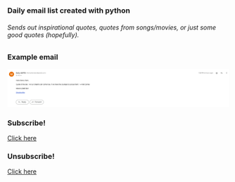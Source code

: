 ### Daily email list created with python
###### Sends out inspirational quotes, quotes from songs/movies, or just some good quotes (hopefully).

### Example email
![Example email](/assets/Example.PNG)


### Subscribe!
[Click here](https://forms.gle/XzyGEwAe2XEFFj7AA)


### Unsubscribe!
[Click here](https://forms.gle/DywznevhTdKUMDiy9)



<!-- 
TODO:
add more quotes
change quotecounter to 0
 -->